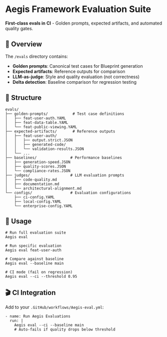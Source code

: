 # Aegis Framework Evaluation Suite

**First-class evals in CI** - Golden prompts, expected artifacts, and automated quality gates.

## 🎯 Overview

The `/evals` directory contains:

- **Golden prompts**: Canonical test cases for Blueprint generation
- **Expected artifacts**: Reference outputs for comparison
- **LLM-as-judge**: Style and quality evaluation (not correctness)
- **Delta detection**: Baseline comparison for regression testing

## 📁 Structure

```
evals/
├── golden-prompts/           # Test case definitions
│   ├── feat-user-auth.YAML
│   ├── feat-data-table.YAML
│   └── feat-public-viewing.YAML
├── expected-artifacts/       # Reference outputs
│   ├── feat-user-auth/
│   │   ├── output.strict.JSON
│   │   ├── generated-code/
│   │   └── validation-results.JSON
│   └── ...
├── baselines/               # Performance baselines
│   ├── generation-speed.JSON
│   ├── quality-scores.JSON
│   └── compliance-rates.JSON
├── judges/                  # LLM evaluation prompts
│   ├── code-quality.md
│   ├── documentation.md
│   └── architectural-alignment.md
└── configs/                 # Evaluation configurations
    ├── ci-config.YAML
    ├── local-config.YAML
    └── enterprise-config.YAML
```

## 🚀 Usage

```
# Run full evaluation suite
Aegis eval

# Run specific evaluation
Aegis eval feat-user-auth

# Compare against baseline
Aegis eval --baseline main

# CI mode (fail on regression)
Aegis eval --ci --threshold 0.95
```

## 🎬 CI Integration

Add to your `.GitHub/workflows/Aegis-eval.yml`:

```
- name: Run Aegis Evaluations
  run: |
    Aegis eval --ci --baseline main
    # Auto-fails if quality drops below threshold
```
